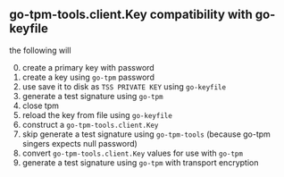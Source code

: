 

## go-tpm-tools.client.Key compatibility with go-keyfile

the following will 

0. create a primary key with password
1. create a key using `go-tpm` password
2. use save it to disk as `TSS PRIVATE KEY` using `go-keyfile`
3. generate a test signature using `go-tpm`
4. close tpm
5. reload the key from file using `go-keyfile`
6. construct a `go-tpm-tools.client.Key`
7. skip generate a test signature using `go-tpm-tools` (because go-tpm singers expects null password)
8. convert `go-tpm-tools.client.Key` values for use with `go-tpm`
9. generate a test signature using `go-tpm` with transport encryption 


